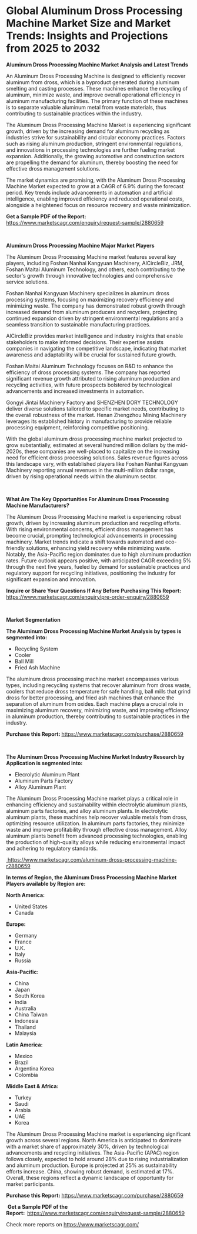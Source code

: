 <p><h1>Global Aluminum Dross Processing Machine Market Size and Market Trends: Insights and Projections from 2025 to 2032</h1></p><p><strong>Aluminum Dross Processing Machine Market Analysis and Latest Trends</strong></p>
<p><p>An Aluminum Dross Processing Machine is designed to efficiently recover aluminum from dross, which is a byproduct generated during aluminum smelting and casting processes. These machines enhance the recycling of aluminum, minimize waste, and improve overall operational efficiency in aluminum manufacturing facilities. The primary function of these machines is to separate valuable aluminum metal from waste materials, thus contributing to sustainable practices within the industry.</p><p>The Aluminum Dross Processing Machine Market is experiencing significant growth, driven by the increasing demand for aluminum recycling as industries strive for sustainability and circular economy practices. Factors such as rising aluminum production, stringent environmental regulations, and innovations in processing technologies are further fueling market expansion. Additionally, the growing automotive and construction sectors are propelling the demand for aluminum, thereby boosting the need for effective dross management solutions.</p><p>The market dynamics are promising, with the Aluminum Dross Processing Machine Market expected to grow at a CAGR of 6.9% during the forecast period. Key trends include advancements in automation and artificial intelligence, enabling improved efficiency and reduced operational costs, alongside a heightened focus on resource recovery and waste minimization.</p></p>
<p><strong>Get a Sample PDF of the Report:&nbsp;</strong> <a href="https://www.marketscagr.com/enquiry/request-sample/2880659?utm_campaign=3099&utm_medium=2&utm_source=Github&utm_content=ia&utm_term=12032025&utm_id=aluminum-dross-processing-machine">https://www.marketscagr.com/enquiry/request-sample/2880659</a></p>
<p>&nbsp;</p>
<p><strong>Aluminum Dross Processing Machine Major Market Players</strong></p>
<p><p>The Aluminum Dross Processing Machine market features several key players, including Foshan Nanhai Kangyuan Machinery, AlCircleBiz, JRM, Foshan Maitai Aluminum Technology, and others, each contributing to the sector's growth through innovative technologies and comprehensive service solutions.</p><p>Foshan Nanhai Kangyuan Machinery specializes in aluminum dross processing systems, focusing on maximizing recovery efficiency and minimizing waste. The company has demonstrated robust growth through increased demand from aluminum producers and recyclers, projecting continued expansion driven by stringent environmental regulations and a seamless transition to sustainable manufacturing practices.</p><p>AlCircleBiz provides market intelligence and industry insights that enable stakeholders to make informed decisions. Their expertise assists companies in navigating the competitive landscape, indicating that market awareness and adaptability will be crucial for sustained future growth.</p><p>Foshan Maitai Aluminum Technology focuses on R&D to enhance the efficiency of dross processing systems. The company has reported significant revenue growth attributed to rising aluminum production and recycling activities, with future prospects bolstered by technological advancements and increased investments in automation.</p><p>Gongyi Jintai Machinery Factory and SHENZHEN DORY TECHNOLOGY deliver diverse solutions tailored to specific market needs, contributing to the overall robustness of the market. Henan Zhengzhou Mining Machinery leverages its established history in manufacturing to provide reliable processing equipment, reinforcing competitive positioning.</p><p>With the global aluminum dross processing machine market projected to grow substantially, estimated at several hundred million dollars by the mid-2020s, these companies are well-placed to capitalize on the increasing need for efficient dross processing solutions. Sales revenue figures across this landscape vary, with established players like Foshan Nanhai Kangyuan Machinery reporting annual revenues in the multi-million dollar range, driven by rising operational needs within the aluminum sector.</p></p>
<p>&nbsp;</p>
<p><strong>What Are The Key Opportunities For Aluminum Dross Processing Machine Manufacturers?</strong></p>
<p><p>The Aluminum Dross Processing Machine market is experiencing robust growth, driven by increasing aluminum production and recycling efforts. With rising environmental concerns, efficient dross management has become crucial, prompting technological advancements in processing machinery. Market trends indicate a shift towards automated and eco-friendly solutions, enhancing yield recovery while minimizing waste. Notably, the Asia-Pacific region dominates due to high aluminum production rates. Future outlook appears positive, with anticipated CAGR exceeding 5% through the next five years, fueled by demand for sustainable practices and regulatory support for recycling initiatives, positioning the industry for significant expansion and innovation.</p></p>
<p><strong>Inquire or Share Your Questions If Any Before Purchasing This Report:</strong> <a href="https://www.marketscagr.com/enquiry/pre-order-enquiry/2880659?utm_campaign=3099&utm_medium=2&utm_source=Github&utm_content=ia&utm_term=12032025&utm_id=aluminum-dross-processing-machine">https://www.marketscagr.com/enquiry/pre-order-enquiry/2880659</a></p>
<p>&nbsp;</p>
<p><strong>Market Segmentation</strong></p>
<p><strong>The Aluminum Dross Processing Machine Market Analysis by types is segmented into:</strong></p>
<p><ul><li>Recycling System</li><li>Cooler</li><li>Ball Mill</li><li>Fried Ash Machine</li></ul></p>
<p><p>The aluminum dross processing machine market encompasses various types, including recycling systems that recover aluminum from dross waste, coolers that reduce dross temperature for safe handling, ball mills that grind dross for better processing, and fried ash machines that enhance the separation of aluminum from oxides. Each machine plays a crucial role in maximizing aluminum recovery, minimizing waste, and improving efficiency in aluminum production, thereby contributing to sustainable practices in the industry.</p></p>
<p><strong>Purchase this Report:&nbsp;</strong><a href="https://www.marketscagr.com/purchase/2880659?utm_campaign=3099&utm_medium=2&utm_source=Github&utm_content=ia&utm_term=12032025&utm_id=aluminum-dross-processing-machine">https://www.marketscagr.com/purchase/2880659</a></p>
<p>&nbsp;</p>
<p><strong>The Aluminum Dross Processing Machine Market Industry Research by Application is segmented into:</strong></p>
<p><ul><li>Elecrolytic Aluminum Plant</li><li>Aluminum Parts Factory</li><li>Alloy Aluminum Plant</li></ul></p>
<p><p>The Aluminum Dross Processing Machine market plays a critical role in enhancing efficiency and sustainability within electrolytic aluminum plants, aluminum parts factories, and alloy aluminum plants. In electrolytic aluminum plants, these machines help recover valuable metals from dross, optimizing resource utilization. In aluminum parts factories, they minimize waste and improve profitability through effective dross management. Alloy aluminum plants benefit from advanced processing technologies, enabling the production of high-quality alloys while reducing environmental impact and adhering to regulatory standards.</p></p>
<p><a href="https://www.marketscagr.com/aluminum-dross-processing-machine-r2880659?utm_campaign=3099&utm_medium=2&utm_source=Github&utm_content=ia&utm_term=12032025&utm_id=aluminum-dross-processing-machine">&nbsp;https://www.marketscagr.com/aluminum-dross-processing-machine-r2880659</a></p>
<p><strong>In terms of Region, the Aluminum Dross Processing Machine Market Players available by Region are:</strong></p>
<p>
    <p> <strong> North America: </strong>
        <ul>
            <li>United States</li>
            <li>Canada</li>
        </ul>
        </p> 
    <p> <strong> Europe: </strong>
        <ul>
            <li>Germany</li>
            <li>France</li>
            <li>U.K.</li>
            <li>Italy</li>
            <li>Russia</li>
        </ul>
        </p> 
    <p> <strong> Asia-Pacific: </strong>
        <ul>
            <li>China</li>
            <li>Japan</li>
            <li>South Korea</li>
            <li>India</li>
            <li>Australia</li>
            <li>China Taiwan</li>
            <li>Indonesia</li>
            <li>Thailand</li>
            <li>Malaysia</li>
        </ul>
        </p> 
    <p> <strong> Latin America: </strong>
        <ul>
            <li>Mexico</li>
            <li>Brazil</li>
            <li>Argentina Korea</li>
            <li>Colombia</li>
        </ul>
        </p> 
    <p> <strong> Middle East & Africa: </strong>
        <ul>
            <li>Turkey</li>
            <li>Saudi</li>
            <li>Arabia</li>
            <li>UAE</li>
            <li>Korea</li>
        </ul>
    </p>
    </p>
<p><p>The Aluminum Dross Processing Machine market is experiencing significant growth across several regions. North America is anticipated to dominate with a market share of approximately 30%, driven by technological advancements and recycling initiatives. The Asia-Pacific (APAC) region follows closely, expected to hold around 28% due to rising industrialization and aluminum production. Europe is projected at 25% as sustainability efforts increase. China, showing robust demand, is estimated at 17%. Overall, these regions reflect a dynamic landscape of opportunity for market participants.</p></p>
<p><strong>Purchase this Report: </strong><a href="https://www.marketscagr.com/purchase/2880659?utm_campaign=3099&utm_medium=2&utm_source=Github&utm_content=ia&utm_term=12032025&utm_id=aluminum-dross-processing-machine">https://www.marketscagr.com/purchase/2880659</a></p>
<p>&nbsp;<strong>Get a Sample PDF of the Report:&nbsp;&nbsp;</strong><a href="https://www.marketscagr.com/enquiry/request-sample/2880659?utm_campaign=3099&utm_medium=2&utm_source=Github&utm_content=ia&utm_term=12032025&utm_id=aluminum-dross-processing-machine">https://www.marketscagr.com/enquiry/request-sample/2880659</a></p>
<p><strong></strong></p>
<p>Check more reports on <a href="https://www.marketscagr.com/?utm_campaign=3099&utm_medium=2&utm_source=Github&utm_content=ia&utm_term=12032025&utm_id=aluminum-dross-processing-machine">https://www.marketscagr.com/</a></p>